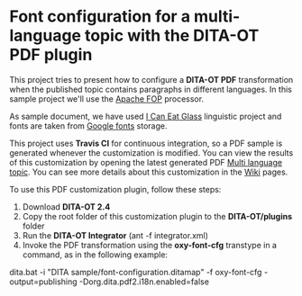 # Font configuration for a multi-language topic with the DITA-OT PDF plugin

This project tries to present how to configure a **DITA-OT PDF** transformation 
when the published topic contains paragraphs in different languages. In this sample project we'll use the [Apache FOP](http://xmlgraphics.apache.org/) processor.

As sample document, we have used [I Can Eat Glass](https://en.wikipedia.org/wiki/I_Can_Eat_Glass) linguistic project and fonts
are taken from [Google fonts](https://fonts.google.com/) storage.

This project uses **Travis CI** for continuous integration, so a PDF sample is generated whenever the customization is modified. You can view the results of this customization by opening the latest generated PDF 
[Multi language topic](https://github.com/radu-pisoi/com.oxygenxml.pdf2.font.config/blob/gh-pages/font-configuration.pdf). You can see more details about this customization in the [Wiki](https://github.com/radu-pisoi/com.oxygenxml.pdf2.font.config/wiki) pages.

To use this PDF customization plugin, follow these steps:

1. Download **DITA-OT 2.4** 
2. Copy the root folder of this customization plugin to the **DITA-OT/plugins** folder
3. Run the **DITA-OT Integrator** (ant -f integrator.xml)
4. Invoke the PDF transformation using the **oxy-font-cfg** transtype in a command, as in the following example:

dita.bat -i "DITA sample/font-configuration.ditamap" -f oxy-font-cfg -output=publishing -Dorg.dita.pdf2.i18n.enabled=false
